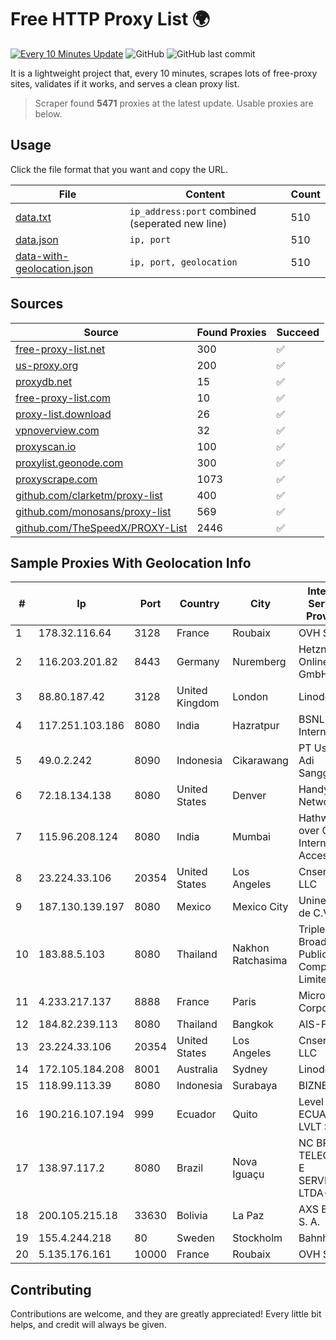 
# Free HTTP Proxy List 🌍

[![Every 10 Minutes Update](https://github.com/mertguvencli/http-proxy-list/actions/workflows/main.yml/badge.svg?branch=main)](https://github.com/mertguvencli/http-proxy-list/actions/workflows/main.yml)
![GitHub](https://img.shields.io/github/license/mertguvencli/http-proxy-list)
![GitHub last commit](https://img.shields.io/github/last-commit/mertguvencli/http-proxy-list)

It is a lightweight project that, every 10 minutes, scrapes lots of free-proxy sites, validates if it works, and serves a clean proxy list.


> Scraper found **5471** proxies at the latest update. Usable proxies are below.

## Usage

Click the file format that you want and copy the URL.


|File|Content|Count|
|----|-------|-----|
|[data.txt](https://raw.githubusercontent.com/mertguvencli/http-proxy-list/main/proxy-list/data.txt)|`ip_address:port` combined (seperated new line)|510|
|[data.json](https://raw.githubusercontent.com/mertguvencli/http-proxy-list/main/proxy-list/data.json)|`ip, port`|510|
|[data-with-geolocation.json](https://raw.githubusercontent.com/mertguvencli/http-proxy-list/main/proxy-list/data-with-geolocation.json)|`ip, port, geolocation`|510|

## Sources

|Source|Found Proxies|Succeed|
|------|-------------|-------|
|[free-proxy-list.net](https://free-proxy-list.net)|300|✅|
|[us-proxy.org](https://www.us-proxy.org)|200|✅|
|[proxydb.net](http://proxydb.net)|15|✅|
|[free-proxy-list.com](https://free-proxy-list.com/?page=&port=&type%5B%5D=http&type%5B%5D=https&up_time=0&search=Search)|10|✅|
|[proxy-list.download](https://www.proxy-list.download/HTTP)|26|✅|
|[vpnoverview.com](https://vpnoverview.com/privacy/anonymous-browsing/free-proxy-servers)|32|✅|
|[proxyscan.io](https://www.proxyscan.io)|100|✅|
|[proxylist.geonode.com](https://proxylist.geonode.com/api/proxy-list?limit=300&page=1&sort_by=lastChecked&sort_type=desc&protocols=http,https)|300|✅|
|[proxyscrape.com](https://api.proxyscrape.com/v2/?request=displayproxies&protocol=http&timeout=10000&country=all&ssl=all&anonymity=all)|1073|✅|
|[github.com/clarketm/proxy-list](https://raw.githubusercontent.com/clarketm/proxy-list/master/proxy-list-raw.txt)|400|✅|
|[github.com/monosans/proxy-list](https://raw.githubusercontent.com/monosans/proxy-list/main/proxies/http.txt)|569|✅|
|[github.com/TheSpeedX/PROXY-List](https://raw.githubusercontent.com/TheSpeedX/PROXY-List/master/http.txt)|2446|✅|


## Sample Proxies With Geolocation Info

|#|Ip|Port|Country|City|Internet Service Provider|
|-|--|----|-------|----|-------------------------|
|1|178.32.116.64|3128|France|Roubaix|OVH SAS|
|2|116.203.201.82|8443|Germany|Nuremberg|Hetzner Online GmbH|
|3|88.80.187.42|3128|United Kingdom|London|Linode, LLC|
|4|117.251.103.186|8080|India|Hazratpur|BSNL Internet|
|5|49.0.2.242|8090|Indonesia|Cikarawang|PT Usaha Adi Sanggoro|
|6|72.18.134.138|8080|United States|Denver|Handy Networks|
|7|115.96.208.124|8080|India|Mumbai|Hathway IP over Cable Internet Access|
|8|23.224.33.106|20354|United States|Los Angeles|Cnservers LLC|
|9|187.130.139.197|8080|Mexico|Mexico City|Uninet S.A. de C.V.|
|10|183.88.5.103|8080|Thailand|Nakhon Ratchasima|Triple T Broadband Public Company Limited|
|11|4.233.217.137|8888|France|Paris|Microsoft Corporation|
|12|184.82.239.113|8080|Thailand|Bangkok|AIS-Fibre|
|13|23.224.33.106|20354|United States|Los Angeles|Cnservers LLC|
|14|172.105.184.208|8001|Australia|Sydney|Linode, LLC|
|15|118.99.113.39|8080|Indonesia|Surabaya|BIZNET|
|16|190.216.107.194|999|Ecuador|Quito|Level 3 ECUADOR LVLT S.A|
|17|138.97.117.2|8080|Brazil|Nova Iguaçu|NC BRASIL TELECOM E SERVICOS LTDA- ME|
|18|200.105.215.18|33630|Bolivia|La Paz|AXS Bolivia S. A.|
|19|155.4.244.218|80|Sweden|Stockholm|Bahnhof AB|
|20|5.135.176.161|10000|France|Roubaix|OVH SAS|



## Contributing

Contributions are welcome, and they are greatly appreciated! Every
little bit helps, and credit will always be given.

